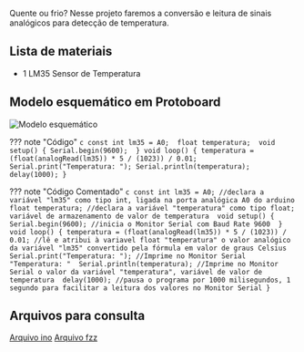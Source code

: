 Quente ou frio? Nesse projeto faremos a conversão e leitura de sinais analógicos para detecção de temperatura.

## Lista de materiais

 - 1 LM35 Sensor de Temperatura

## Modelo esquemático em Protoboard

![Modelo esquemático][proj11png]

??? note "Código"
    ```c
    const int lm35 = A0; 
    float temperatura; 
    void setup() {
      Serial.begin(9600); 
    }
    void loop() {
      temperatura = (float(analogRead(lm35)) * 5 / (1023)) / 0.01; 
      Serial.print("Temperatura: ");
      Serial.println(temperatura); 
      delay(1000);
    }
    ```

    
??? note "Código Comentado"
    ```c
    const int lm35 = A0; //declara a variável "lm35" como tipo int, ligada na porta analógica A0 do arduino 
    float temperatura; //declara a variável "temperatura" como tipo float; variável de armazenamento de valor de temperatura 
    void setup() {
      Serial.begin(9600); //inicia o Monitor Serial com Baud Rate 9600 
    }
    void loop() {
      temperatura = (float(analogRead(lm35)) * 5 / (1023)) / 0.01; //lê e atribui à variavel float "temperatura" o valor analógico da variável "lm35" convertido pela fórmula em valor de graus Celsius 
      Serial.print("Temperatura: "); //Imprime no Monitor Serial "Temperatura: " 
      Serial.println(temperatura); //Imprime no Monitor Serial o valor da variável "temperatura", variável de valor de temperatura 
      delay(1000); //pausa o programa por 1000 milisegundos, 1 segundo para facilitar a leitura dos valores no Monitor Serial
    }
    ```

## Arquivos para consulta

[Arquivo ino][proj11ino]
[Arquivo fzz][proj11fzz]





[proj11png]: img/proj/proj11.png
[proj11ino]: arq/proj11.ino
[proj11fzz]: arq/proj11.fzz